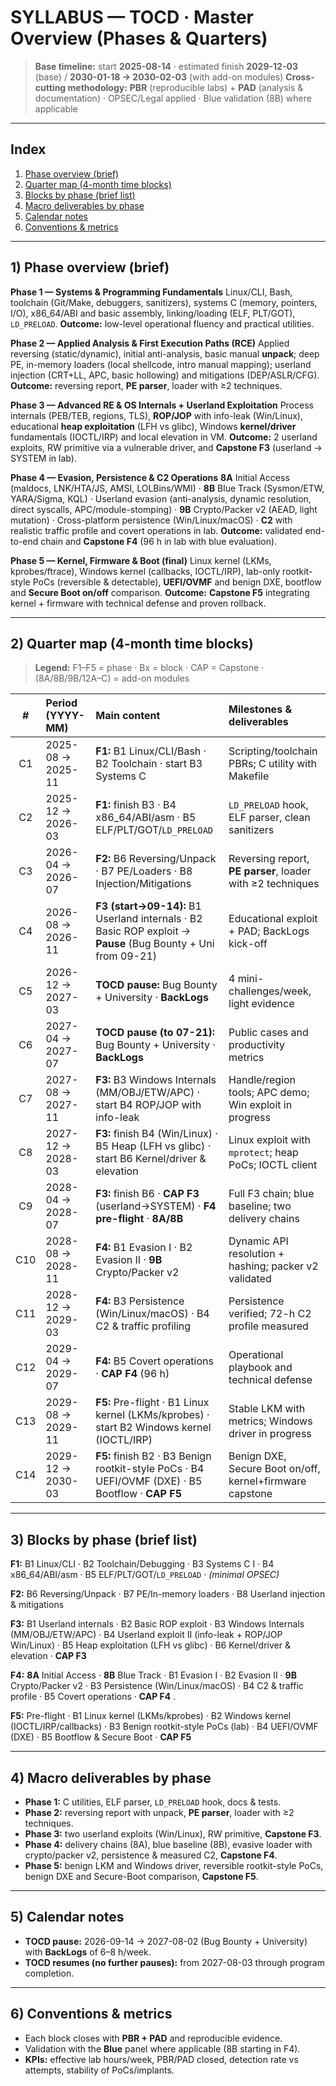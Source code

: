 # SYLLABUS — TOCD · Master Overview (Phases & Quarters)

> **Base timeline:** start **2025-08-14** · estimated finish **2029-12-03** (base) / **2030-01-18 → 2030-02-03** (with add-on modules)
> **Cross-cutting methodology:** **PBR** (reproducible labs) + **PAD** (analysis & documentation) · OPSEC/Legal applied · Blue validation (8B) where applicable

---

## Index

1. [Phase overview (brief)](#1-phase-overview-brief)
2. [Quarter map (4-month time blocks)](#2-quarter-map-4-month-time-blocks)
3. [Blocks by phase (brief list)](#3-blocks-by-phase-brief-list)
4. [Macro deliverables by phase](#4-macro-deliverables-by-phase)
5. [Calendar notes](#5-calendar-notes)
6. [Conventions & metrics](#6-conventions--metrics)

---

## 1) Phase overview (brief)

**Phase 1 — Systems & Programming Fundamentals**
Linux/CLI, Bash, toolchain (Git/Make, debuggers, sanitizers), systems C (memory, pointers, I/O), x86\_64/ABI and basic assembly, linking/loading (ELF, PLT/GOT), `LD_PRELOAD`.
**Outcome:** low-level operational fluency and practical utilities.

**Phase 2 — Applied Analysis & First Execution Paths (RCE)**
Applied reversing (static/dynamic), initial anti-analysis, basic manual **unpack**; deep PE, in-memory loaders (local shellcode, intro manual mapping); userland injection (CRT+LL, APC, basic hollowing) and mitigations (DEP/ASLR/CFG).
**Outcome:** reversing report, **PE parser**, loader with ≥2 techniques.

**Phase 3 — Advanced RE & OS Internals + Userland Exploitation**
Process internals (PEB/TEB, regions, TLS), **ROP/JOP** with info-leak (Win/Linux), educational **heap exploitation** (LFH vs glibc), Windows **kernel/driver** fundamentals (IOCTL/IRP) and local elevation in VM.
**Outcome:** 2 userland exploits, RW primitive via a vulnerable driver, and **Capstone F3** (userland → SYSTEM in lab).

**Phase 4 — Evasion, Persistence & C2 Operations**
**8A** Initial Access (maldocs, LNK/HTA/JS, AMSI, LOLBins/WMI) · **8B** Blue Track (Sysmon/ETW, YARA/Sigma, KQL) · Userland evasion (anti-analysis, dynamic resolution, direct syscalls, APC/module-stomping) · **9B** Crypto/Packer v2 (AEAD, light mutation) · Cross-platform persistence (Win/Linux/macOS) · **C2** with realistic traffic profile and covert operations in lab.
**Outcome:** validated end-to-end chain and **Capstone F4** (96 h in lab with blue evaluation).

**Phase 5 — Kernel, Firmware & Boot (final)**
Linux kernel (LKMs, kprobes/ftrace), Windows kernel (callbacks, IOCTL/IRP), lab-only rootkit-style PoCs (reversible & detectable), **UEFI/OVMF** and benign DXE, bootflow and **Secure Boot on/off** comparison.
**Outcome:** **Capstone F5** integrating kernel + firmware with technical defense and proven rollback.

---

## 2) Quarter map (4-month time blocks)

> **Legend:** F1–F5 = phase · Bx = block · CAP = Capstone · (8A/8B/9B/12A–C) = add-on modules

|  #  | Period (YYYY-MM)  | Main content                                                                                                 | Milestones & deliverables                                  |
| :-: | :---------------- | :----------------------------------------------------------------------------------------------------------- | :--------------------------------------------------------- |
|  C1 | 2025-08 → 2025-11 | **F1:** B1 Linux/CLI/Bash · B2 Toolchain · start B3 Systems C                                                | Scripting/toolchain PBRs; C utility with Makefile          |
|  C2 | 2025-12 → 2026-03 | **F1:** finish B3 · B4 x86\_64/ABI/asm · B5 ELF/PLT/GOT/`LD_PRELOAD`                                         | `LD_PRELOAD` hook, ELF parser, clean sanitizers            |
|  C3 | 2026-04 → 2026-07 | **F2:** B6 Reversing/Unpack · B7 PE/Loaders · B8 Injection/Mitigations                                       | Reversing report, **PE parser**, loader with ≥2 techniques |
|  C4 | 2026-08 → 2026-11 | **F3 (start→09-14):** B1 Userland internals · B2 Basic ROP exploit → **Pause** (Bug Bounty + Uni from 09-21) | Educational exploit + PAD; BackLogs kick-off               |
|  C5 | 2026-12 → 2027-03 | **TOCD pause:** Bug Bounty + University · **BackLogs**                                                       | 4 mini-challenges/week, light evidence                     |
|  C6 | 2027-04 → 2027-07 | **TOCD pause (to 07-21):** Bug Bounty + University · **BackLogs**                                            | Public cases and productivity metrics                      |
|  C7 | 2027-08 → 2027-11 | **F3:** B3 Windows Internals (MM/OBJ/ETW/APC) · start B4 ROP/JOP with info-leak                              | Handle/region tools; APC demo; Win exploit in progress     |
|  C8 | 2027-12 → 2028-03 | **F3:** finish B4 (Win/Linux) · B5 Heap (LFH vs glibc) · start B6 Kernel/driver & elevation                  | Linux exploit with `mprotect`; heap PoCs; IOCTL client     |
|  C9 | 2028-04 → 2028-07 | **F3:** finish B6 · **CAP F3** (userland→SYSTEM) · **F4 pre-flight** · **8A/8B**                             | Full F3 chain; blue baseline; two delivery chains          |
| C10 | 2028-08 → 2028-11 | **F4:** B1 Evasion I · B2 Evasion II · **9B** Crypto/Packer v2                                               | Dynamic API resolution + hashing; packer v2 validated      |
| C11 | 2028-12 → 2029-03 | **F4:** B3 Persistence (Win/Linux/macOS) · B4 C2 & traffic profiling                                         | Persistence verified; 72-h C2 profile measured             |
| C12 | 2029-04 → 2029-07 | **F4:** B5 Covert operations · **CAP F4** (96 h)                                                             | Operational playbook and technical defense                 |
| C13 | 2029-08 → 2029-11 | **F5:** Pre-flight · B1 Linux kernel (LKMs/kprobes) · start B2 Windows kernel (IOCTL/IRP)                    | Stable LKM with metrics; Windows driver in progress        |
| C14 | 2029-12 → 2030-03 | **F5:** finish B2 · B3 Benign rootkit-style PoCs · B4 UEFI/OVMF (DXE) · B5 Bootflow · **CAP F5**             | Benign DXE, Secure Boot on/off, kernel+firmware capstone   |

---

## 3) Blocks by phase (brief list)

**F1:** B1 Linux/CLI · B2 Toolchain/Debugging · B3 Systems C I · B4 x86\_64/ABI/asm · B5 ELF/PLT/GOT/`LD_PRELOAD` · *(minimal OPSEC)*

**F2:** B6 Reversing/Unpack · B7 PE/In-memory loaders · B8 Userland injection & mitigations

**F3:** B1 Userland internals · B2 Basic ROP exploit · B3 Windows Internals (MM/OBJ/ETW/APC) · B4 Userland exploit II (info-leak + ROP/JOP Win/Linux) · B5 Heap exploitation (LFH vs glibc) · B6 Kernel/driver & elevation · **CAP F3**

**F4:** **8A** Initial Access · **8B** Blue Track · B1 Evasion I · B2 Evasion II · **9B** Crypto/Packer v2 · B3 Persistence (Win/Linux/macOS) · B4 C2 & traffic profile · B5 Covert operations · **CAP F4** .

**F5:** Pre-flight · B1 Linux kernel (LKMs/kprobes) · B2 Windows kernel (IOCTL/IRP/callbacks) · B3 Benign rootkit-style PoCs (lab) · B4 UEFI/OVMF (DXE) · B5 Bootflow & Secure Boot · **CAP F5**

---

## 4) Macro deliverables by phase

* **Phase 1:** C utilities, ELF parser, `LD_PRELOAD` hook, docs & tests.
* **Phase 2:** reversing report with unpack, **PE parser**, loader with ≥2 techniques.
* **Phase 3:** two userland exploits (Win/Linux), RW primitive, **Capstone F3**.
* **Phase 4:** delivery chains (8A), blue baseline (8B), evasive loader with crypto/packer v2, persistence & measured C2, **Capstone F4**.
* **Phase 5:** benign LKM and Windows driver, reversible rootkit-style PoCs, benign DXE and Secure-Boot comparison, **Capstone F5**.

---

## 5) Calendar notes

* **TOCD pause:** 2026-09-14 → 2027-08-02 (Bug Bounty + University) with **BackLogs** of 6–8 h/week.
* **TOCD resumes (no further pauses):** from 2027-08-03 through program completion.

---

## 6) Conventions & metrics

* Each block closes with **PBR + PAD** and reproducible evidence.
* Validation with the **Blue** panel where applicable (8B starting in F4).
* **KPIs:** effective lab hours/week, PBR/PAD closed, detection rate vs attempts, stability of PoCs/implants.
